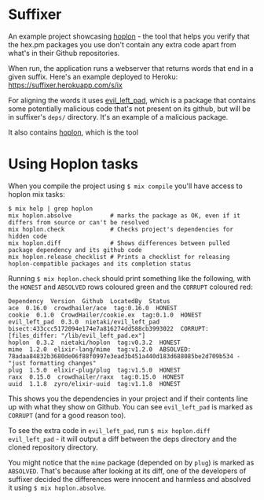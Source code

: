 # Suffixer

An example project showcasing [hoplon](https://github.com/nietaki/hoplon) - 
the tool that helps you verify that the hex.pm packages you use don't contain
any extra code apart from what's in their Github repositories.

When run, the application runs a webserver that returns words that end in a 
given suffix. Here's an example deployed to Heroku: https://suffixer.herokuapp.com/s/ix

For aligning the words it uses [evil\_left\_pad](https://github.com/nietaki/evil_left_pad/),
which is a package that contains some potentially malicious code that's not present
on its github, but will be in suffixer's `deps/` directory. It's an example of a
malicious package.

It also contains [hoplon](https://github.com/nietaki/hoplon), which is the tool

# Using Hoplon tasks

When you compile the project using `$ mix compile` you'll have access to hoplon mix
tasks:

    $ mix help | grep hoplon
    mix hoplon.absolve           # marks the package as OK, even if it differs from source or can't be resolved
    mix hoplon.check             # Checks project's dependencies for hidden code
    mix hoplon.diff              # Shows differences between pulled package dependency and its github code
    mix hoplon.release_checklist # Prints a checklist for releasing hoplon-compatible packages and its completion status

Running `$ mix hoplon.check` should print something like the following, with the `HONEST`
and `ABSOLVED` rows coloured green and the `CORRUPT` coloured red:

    Dependency  Version  Github  LocatedBy  Status
    ace  0.16.0  crowdhailer/ace  tag:0.16.0  HONEST
    cookie  0.1.0  CrowdHailer/cookie.ex  tag:0.1.0  HONEST
    evil_left_pad  0.3.0  nietaki/evil_left_pad  bisect:433ccc5172094e174e7a816274dd588cb3993022  CORRUPT: [files_differ: "/lib/evil_left_pad.ex"]
    hoplon  0.3.2  nietaki/hoplon  tag:v0.3.2  HONEST
    mime  1.2.0  elixir-lang/mime  tag:v1.2.0  ABSOLVED: 78adaa84832b3680de06f88f0997e3ead3b451a440d183d688085be2d709b534 - "just formatting changes"
    plug  1.5.0  elixir-plug/plug  tag:v1.5.0  HONEST
    raxx  0.15.0  crowdhailer/raxx  tag:0.15.0  HONEST
    uuid  1.1.8  zyro/elixir-uuid  tag:v1.1.8  HONEST
    
This shows you the dependencies in your project and if their contents line up
with what they show on Github. You can see `evil_left_pad` is marked as 
`CORRUPT` (and for a good reason too).

To see the extra code in `evil_left_pad`, run `$ mix hoplon.diff evil_left_pad` - 
it will output a diff between the deps directory and the cloned repository directory.

You might notice that the `mime` package (depended on by `plug`) is marked as `ABSOLVED`.
That's because after looking at its diff, one of the developers of suffixer decided the 
differences were innocent and harmless and absolved it using `$ mix hoplon.absolve`.

